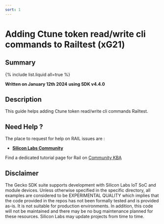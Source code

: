 ```yaml
---
sort: 1
---
```


# Adding Ctune token read/write cli commands to Railtest (xG21)

## Summary ##
{% include list.liquid all=true %}

**Written on January 12th 2024**
**using SDK v4.4.0**

## Description ##

This guide helps adding Ctune token read/write cli commands Railtest.

## Need Help ? ##

The place to request for help on RAIL issues are :

* [**Silicon Labs Community**](https://community.silabs.com/)

Find a dedicated tutorial page for Rail on [Community KBA](https://community.silabs.com/s/article/rail-tutorial-series?language=en_US)

## Disclaimer ##

The Gecko SDK suite supports development with Silicon Labs IoT SoC and module devices. Unless otherwise specified in the specific directory, all examples are considered to be EXPERIMENTAL QUALITY which implies that the code provided in the repos has not been formally tested and is provided as-is.  It is not suitable for production environments.  In addition, this code will not be maintained and there may be no bug maintenance planned for these resources. Silicon Labs may update projects from time to time.
